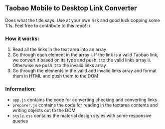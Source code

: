 ## Taobao Mobile to Desktop Link Converter
Does what the title says. Use at your own risk and good luck copping some 1:1s. Feel free to contribute to this repo! :)

### How it works:
1. Read all the links in the text area into an array
2. Go through each element in the array
  i. If the link is a valid Taobao link, we convert it based on its type and push it to the valid links array
  ii. Otherwise we push it to the invalid links array
3. Go through the elements in the valid and invalid links array and format them in HTML and push them to the DOM

### Information:
- `app.js` contains the code for converting checking and converting links
- `preparer.js` contains the code for reading in the textarea contents and writing objects out to the DOM
- `style.css` contains the material design styles with some responsive queries

